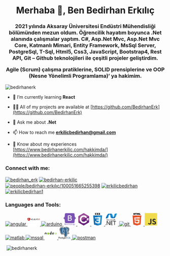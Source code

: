 <h1 align="center">Merhaba 👋, Ben Bedirhan Erkılıç</h1>
<h3 align="center">2021 yılında Aksaray Üniversitesi Endüstri Mühendisliği bölümünden mezun oldum. Öğrencilik hayatım boyunca .Net alanında çalışmalar yaptım. C#, Asp.Net Mvc, Asp.Net Mvc Core, Katmanlı Mimari, Entity Framework, MsSql Server, PostgreSql, T-Sql, Html5, Css3, JavaScript, Bootstrap4, Rest API, Git – Github teknolojileri ile çeşitli projeler geliştirdim.

Agile (Scrum) çalışma pratiklerine, SOLID prensiplerine ve OOP (Nesne Yönelimli Programlama)’ ya hakimim.
</h3>

<p align="left"> <img src="https://komarev.com/ghpvc/?username=bedirhanerk&label=Profile%20views&color=0e75b6&style=flat" alt="bedirhanerk" /> </p>

- 🌱 I’m currently learning **React**

- 👨‍💻 All of my projects are available at [https://github.com/BedirhanErk](https://github.com/BedirhanErk)

- 💬 Ask me about **.Net**

- 📫 How to reach me **erkilicbedirhan@gmail.com**

- 📄 Know about my experiences [https://www.bedirhanerkilic.com/hakkimda/](https://www.bedirhanerkilic.com/hakkimda/)

<h3 align="left">Connect with me:</h3>
<p align="left">
<a href="https://twitter.com/bedirhan_erk" target="blank"><img align="center" src="https://raw.githubusercontent.com/rahuldkjain/github-profile-readme-generator/master/src/images/icons/Social/twitter.svg" alt="bedirhan_erk" height="30" width="40" /></a>
<a href="https://linkedin.com/in/bedirhan-erkilic" target="blank"><img align="center" src="https://raw.githubusercontent.com/rahuldkjain/github-profile-readme-generator/master/src/images/icons/Social/linked-in-alt.svg" alt="bedirhan-erkilic" height="30" width="40" /></a>
<a href="https://fb.com/people/bedirhan-erkılıç/100051665255398" target="blank"><img align="center" src="https://raw.githubusercontent.com/rahuldkjain/github-profile-readme-generator/master/src/images/icons/Social/facebook.svg" alt="people/bedirhan-erkılıç/100051665255398" height="30" width="40" /></a>
<a href="https://instagram.com/erkilicbedirhan" target="blank"><img align="center" src="https://raw.githubusercontent.com/rahuldkjain/github-profile-readme-generator/master/src/images/icons/Social/instagram.svg" alt="erkilicbedirhan" height="30" width="40" /></a>
<a href="https://www.hackerrank.com/erkilicbedirhan1" target="blank"><img align="center" src="https://raw.githubusercontent.com/rahuldkjain/github-profile-readme-generator/master/src/images/icons/Social/hackerrank.svg" alt="erkilicbedirhan1" height="30" width="40" /></a>
</p>

<h3 align="left">Languages and Tools:</h3>
<p align="left"> <a href="https://angular.io" target="_blank"> <img src="https://angular.io/assets/images/logos/angular/angular.svg" alt="angular" width="40" height="40"/> </a> <a href="https://angular.io" target="_blank"> <img src="https://raw.githubusercontent.com/devicons/devicon/master/icons/angularjs/angularjs-original-wordmark.svg" alt="angularjs" width="40" height="40"/> </a> <a href="https://www.arduino.cc/" target="_blank"> <img src="https://cdn.worldvectorlogo.com/logos/arduino-1.svg" alt="arduino" width="40" height="40"/> </a> <a href="https://getbootstrap.com" target="_blank"> <img src="https://raw.githubusercontent.com/devicons/devicon/master/icons/bootstrap/bootstrap-plain-wordmark.svg" alt="bootstrap" width="40" height="40"/> </a> <a href="https://www.w3schools.com/cs/" target="_blank"> <img src="https://raw.githubusercontent.com/devicons/devicon/master/icons/csharp/csharp-original.svg" alt="csharp" width="40" height="40"/> </a> <a href="https://www.w3schools.com/css/" target="_blank"> <img src="https://raw.githubusercontent.com/devicons/devicon/master/icons/css3/css3-original-wordmark.svg" alt="css3" width="40" height="40"/> </a> <a href="https://dotnet.microsoft.com/" target="_blank"> <img src="https://raw.githubusercontent.com/devicons/devicon/master/icons/dot-net/dot-net-original-wordmark.svg" alt="dotnet" width="40" height="40"/> </a> <a href="https://git-scm.com/" target="_blank"> <img src="https://www.vectorlogo.zone/logos/git-scm/git-scm-icon.svg" alt="git" width="40" height="40"/> </a> <a href="https://www.w3.org/html/" target="_blank"> <img src="https://raw.githubusercontent.com/devicons/devicon/master/icons/html5/html5-original-wordmark.svg" alt="html5" width="40" height="40"/> </a> <a href="https://developer.mozilla.org/en-US/docs/Web/JavaScript" target="_blank"> <img src="https://raw.githubusercontent.com/devicons/devicon/master/icons/javascript/javascript-original.svg" alt="javascript" width="40" height="40"/> </a> <a href="https://www.mathworks.com/" target="_blank"> <img src="https://upload.wikimedia.org/wikipedia/commons/2/21/Matlab_Logo.png" alt="matlab" width="40" height="40"/> </a> <a href="https://www.microsoft.com/en-us/sql-server" target="_blank"> <img src="https://www.svgrepo.com/show/303229/microsoft-sql-server-logo.svg" alt="mssql" width="40" height="40"/> </a> <a href="https://nodejs.org" target="_blank"> <img src="https://raw.githubusercontent.com/devicons/devicon/master/icons/nodejs/nodejs-original-wordmark.svg" alt="nodejs" width="40" height="40"/> </a> <a href="https://www.postgresql.org" target="_blank"> <img src="https://raw.githubusercontent.com/devicons/devicon/master/icons/postgresql/postgresql-original-wordmark.svg" alt="postgresql" width="40" height="40"/> </a> <a href="https://postman.com" target="_blank"> <img src="https://www.vectorlogo.zone/logos/getpostman/getpostman-icon.svg" alt="postman" width="40" height="40"/> </a> </p>

<p>&nbsp;<img align="center" src="https://github-readme-stats.vercel.app/api?username=bedirhanerk&show_icons=true&locale=en" alt="bedirhanerk" /></p>
